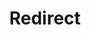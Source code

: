 ﻿---
layout: src/layouts/Redirect.astro
title: Redirect
redirect: https://octopus.com/docs/security/users-and-teams
pubDate:  2023-01-01
navSearch: false
navSitemap: false
navMenu: false
---
